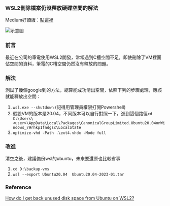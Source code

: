 ### WSL2刪除檔案仍沒釋放硬碟空間的解法

Medium好讀版：[點這裡](https://medium.com/@mh.yang/wsl2%E5%88%AA%E9%99%A4%E6%AA%94%E6%A1%88%E4%BB%8D%E6%B2%92%E9%87%8B%E6%94%BE%E7%A1%AC%E7%A2%9F%E7%A9%BA%E9%96%93%E7%9A%84%E8%A7%A3%E6%B3%95-4a7ac16f1ee3)


![示意圖](https://miro.medium.com/max/640/1*NYWAPnYXGsmLnmGU88dhAg.png)

### 前言
最近在公司的筆電使用WSL2開發，常常遇到C槽空間不足，即使刪除了VM裡面佔空間的資料，筆電的C槽空間仍然沒有釋放的問題。

### 解法
測試了幾個google到的方法，總算能成功清出空間，依照下列的步驟處理，應該就能釋放出空間：

1. `wsl.exe --shutdown` (記得用管理員權限打開Powershell)
2. 假設VM的版本是20.04，不同版本可以自行對照一下，進到這個路徑`cd C:\Users\<user>\AppData\Local\Packages\CanonicalGroupLimited.Ubuntu20.04onWindows_79rhkp1fndgsc\LocalState`
3. `optimize-vhd -Path .\ext4.vhdx -Mode full`

### 改進
清空之後，建議備份wsl的ubuntu，未來要還原也比較省事

1. `cd D:\backup-vms`
2. `wsl --export Ubuntu20.04  Ubuntu20.04-2023-01.tar`

### Reference
[How do I get back unused disk space from Ubuntu on WSL2?](https://superuser.com/questions/1606213/how-do-i-get-back-unused-disk-space-from-ubuntu-on-wsl2)
